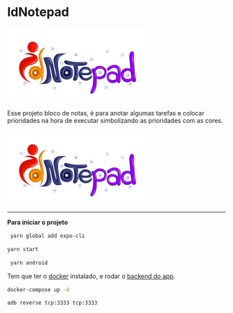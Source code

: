 # IdNotepad

![notepad](./docs/idnotepad.png)

Esse projeto bloco de notas, é para anotar algumas tarefas e colocar prioridades na hora de executar simbolizando as prioridades com as cores.

![Home](./docs/idnotepad.png)

---

**Para iniciar o projeto**

```bash
 yarn global add expo-cli
```

```bash
yarn start
```

```bash
 yarn android
```

Tem que ter o [docker](https://docs.docker.com/get-docker/) instalado, e rodar o [backend do app](https://github.com/Thales-Eduardo/Backend-IdNotepad).

```bash
docker-compose up -d
```

```bash
adb reverse tcp:3333 tcp:3333
```
